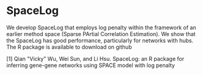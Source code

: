 # SpaceLog
We develop SpaceLog that employs log penalty within the framework of an earlier method space (Sparse PArtial Correlation Estimation). 
We show that the SpaceLog has good performance, particularly for networks with hubs. 
The R package is available to download on github

[1] Qian "Vicky" Wu, Wei Sun, and Li Hsu. SpaceLog: an R package for inferring gene-gene networks using SPACE model with log penalty
